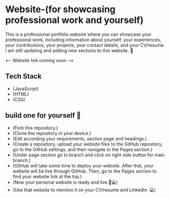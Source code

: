 # Website-(for showcasing professional work and yourself)
This is a professional portfolio website where you can showcase your professional work, including information about yourself, your experiences, your contributions, your projects, your contact details, and your CV/resume. I am still updating and adding new sections to this website. 🚀

<-- Website link coming soon -->

## Tech Stack 
- (JavaScript)
- (HTML)
- (CSS)

## build one for yourself 🚀

- (Fork this repository.)
- (Clone the repository in your device.)
- (Edit according your requirements, section page and headings.)
- (Create a repository, upload your website files to the GitHub repository, go to the GitHub settings, and then navigate to the Pages section.)
- (Under page section go to branch and click on right side button for main branch.)
- (GitHub will take some time to deploy your website. After that, your website will be live through GitHub. Then, go to the Pages section to find your website link at the top.)
- (Now your personal website is ready and live.🥳💻)
- (Use that website to mention it on your CV/resume and LinkedIn. 💻)



 
